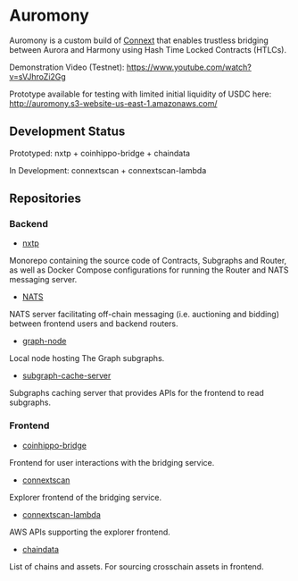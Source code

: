 # Auromony

Auromony is a custom build of [Connext](https://www.connext.network/) that enables trustless bridging between Aurora and Harmony using Hash Time Locked Contracts (HTLCs).

Demonstration Video (Testnet): https://www.youtube.com/watch?v=sVJhroZi2Gg

Prototype available for testing with limited initial liquidity of USDC here: http://auromony.s3-website-us-east-1.amazonaws.com/

## Development Status

Prototyped: nxtp + coinhippo-bridge + chaindata

In Development: connextscan + connextscan-lambda

## Repositories

### Backend

* [nxtp](https://github.com/Auromony/nxtp)

Monorepo containing the source code of Contracts, Subgraphs and Router, as well as Docker Compose configurations for running the Router and NATS messaging server.

* [NATS](https://github.com/Auromony/NATS)

NATS server facilitating off-chain messaging (i.e. auctioning and bidding) between frontend users and backend routers.

* [graph-node](https://github.com/Auromony/graph-node)

Local node hosting The Graph subgraphs.

* [subgraph-cache-server](https://github.com/Auromony/subgraph-cache-server)

Subgraphs caching server that provides APIs for the frontend to read subgraphs.

### Frontend

* [coinhippo-bridge](https://github.com/Auromony/coinhippo-bridge)

Frontend for user interactions with the bridging service.

* [connextscan](https://github.com/Auromony/connextscan)

Explorer frontend of the bridging service.

* [connextscan-lambda](https://github.com/Auromony/connextscan-lambda)

AWS APIs supporting the explorer frontend.

* [chaindata](https://github.com/Auromony/chaindata)

List of chains and assets. For sourcing crosschain assets in frontend.

